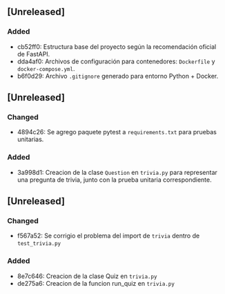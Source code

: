 ## [Unreleased]
### Added
- cb52ff0: Estructura base del proyecto según la recomendación oficial de FastAPI.
- dda4af0: Archivos de configuración para contenedores: `Dockerfile` y `docker-compose.yml`.
- b6f0d29: Archivo `.gitignore` generado para entorno Python + Docker.

## [Unreleased]
### Changed
- 4894c26: Se agrego paquete pytest a `requirements.txt` para pruebas unitarias.
### Added
- 3a998d1: Creacion de la clase `Question` en `trivia.py` para representar una pregunta de trivia, junto con la prueba unitaria correspondiente.

## [Unreleased]
### Changed
- f567a52: Se corrigio el problema del import de `trivia` dentro de `test_trivia.py`
### Added
- 8e7c646: Creacion de la clase Quiz en `trivia.py`
- de275a6: Creacion de la funcion run_quiz en `trivia.py`



